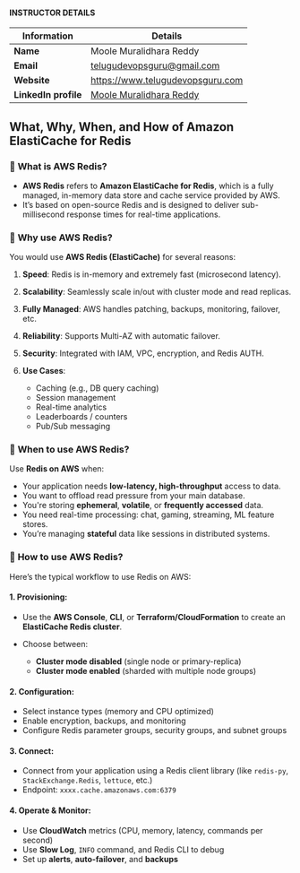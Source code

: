 #### INSTRUCTOR DETAILS

|  Information             | Details                                                                      |
|----------------------    |------------------------------------------------------------------------------|
| **Name**                 | Moole Muralidhara Reddy                                                      |
| **Email**                | telugudevopsguru@gmail.com                                                |
| **Website**              | https://www.telugudevopsguru.com               |
| **LinkedIn profile**     | [Moole Muralidhara Reddy](https://www.linkedin.com/in/moole-muralidhara-reddy) |

## What, Why, When, and How of Amazon ElastiCache for Redis

### 🔹 **What is AWS Redis?**

- **AWS Redis** refers to **Amazon ElastiCache for Redis**, which is a fully managed, in-memory data store and cache service provided by AWS.
- It’s based on open-source Redis and is designed to deliver sub-millisecond response times for real-time applications.

### 🔹 **Why use AWS Redis?**

You would use **AWS Redis (ElastiCache)** for several reasons:

1. **Speed**: Redis is in-memory and extremely fast (microsecond latency).
2. **Scalability**: Seamlessly scale in/out with cluster mode and read replicas.
3. **Fully Managed**: AWS handles patching, backups, monitoring, failover, etc.
4. **Reliability**: Supports Multi-AZ with automatic failover.
5. **Security**: Integrated with IAM, VPC, encryption, and Redis AUTH.
6. **Use Cases**:

   * Caching (e.g., DB query caching)
   * Session management
   * Real-time analytics
   * Leaderboards / counters
   * Pub/Sub messaging

### 🔹 **When to use AWS Redis?**

Use **Redis on AWS** when:

* Your application needs **low-latency, high-throughput** access to data.
* You want to offload read pressure from your main database.
* You're storing **ephemeral**, **volatile**, or **frequently accessed** data.
* You need real-time processing: chat, gaming, streaming, ML feature stores.
* You’re managing **stateful** data like sessions in distributed systems.

### 🔹 **How to use AWS Redis?**

Here’s the typical workflow to use Redis on AWS:

#### 1. **Provisioning:**

* Use the **AWS Console**, **CLI**, or **Terraform/CloudFormation** to create an **ElastiCache Redis cluster**.
* Choose between:

  * **Cluster mode disabled** (single node or primary-replica)
  * **Cluster mode enabled** (sharded with multiple node groups)

#### 2. **Configuration:**

* Select instance types (memory and CPU optimized)
* Enable encryption, backups, and monitoring
* Configure Redis parameter groups, security groups, and subnet groups

#### 3. **Connect:**

* Connect from your application using a Redis client library (like `redis-py`, `StackExchange.Redis`, `lettuce`, etc.)
* Endpoint: `xxxx.cache.amazonaws.com:6379`

#### 4. **Operate & Monitor:**

* Use **CloudWatch** metrics (CPU, memory, latency, commands per second)
* Use **Slow Log**, `INFO` command, and Redis CLI to debug
* Set up **alerts**, **auto-failover**, and **backups**

